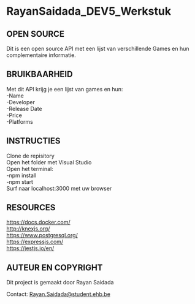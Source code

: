 # RayanSaidada_DEV5_Werkstuk

## OPEN SOURCE
Dit is een open source API met een lijst van verschillende Games en hun complementaire informatie.

## BRUIKBAARHEID
Met dit API krijg je een lijst van games en hun:  
-Name  
-Developer  
-Release Date  
-Price  
-Platforms  

## INSTRUCTIES
Clone de repisitory  
Open het folder met Visual Studio    
Open het terminal:  
-npm install  
-npm start  
Surf naar localhost:3000 met uw browser  

## RESOURCES
https://docs.docker.com/  
http://knexjs.org/  
https://www.postgresql.org/  
https://expressjs.com/  
https://jestjs.io/en/  

## AUTEUR EN COPYRIGHT
Dit project is gemaakt door Rayan Saidada  

Contact: Rayan.Saidada@student.ehb.be
